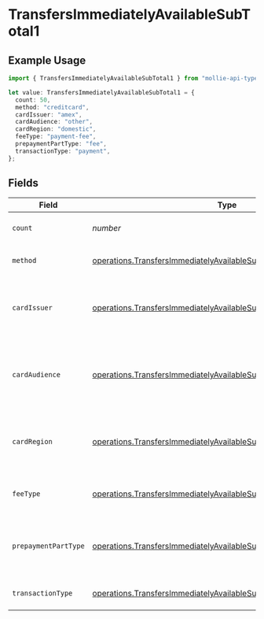 # TransfersImmediatelyAvailableSubTotal1

## Example Usage

```typescript
import { TransfersImmediatelyAvailableSubTotal1 } from "mollie-api-typescript/models/operations";

let value: TransfersImmediatelyAvailableSubTotal1 = {
  count: 50,
  method: "creditcard",
  cardIssuer: "amex",
  cardAudience: "other",
  cardRegion: "domestic",
  feeType: "payment-fee",
  prepaymentPartType: "fee",
  transactionType: "payment",
};
```

## Fields

| Field                                                                                                                                                      | Type                                                                                                                                                       | Required                                                                                                                                                   | Description                                                                                                                                                | Example                                                                                                                                                    |
| ---------------------------------------------------------------------------------------------------------------------------------------------------------- | ---------------------------------------------------------------------------------------------------------------------------------------------------------- | ---------------------------------------------------------------------------------------------------------------------------------------------------------- | ---------------------------------------------------------------------------------------------------------------------------------------------------------- | ---------------------------------------------------------------------------------------------------------------------------------------------------------- |
| `count`                                                                                                                                                    | *number*                                                                                                                                                   | :heavy_minus_sign:                                                                                                                                         | Number of transactions of this type                                                                                                                        | 50                                                                                                                                                         |
| `method`                                                                                                                                                   | [operations.TransfersImmediatelyAvailableSubTotalMethod1](../../models/operations/transfersimmediatelyavailablesubtotalmethod1.md)                         | :heavy_minus_sign:                                                                                                                                         | Payment type of the transactions                                                                                                                           | creditcard                                                                                                                                                 |
| `cardIssuer`                                                                                                                                               | [operations.TransfersImmediatelyAvailableSubTotalCardIssuer1](../../models/operations/transfersimmediatelyavailablesubtotalcardissuer1.md)                 | :heavy_minus_sign:                                                                                                                                         | In case of payments transactions with card, the card issuer will be available                                                                              | amex                                                                                                                                                       |
| `cardAudience`                                                                                                                                             | [operations.TransfersImmediatelyAvailableSubTotalCardAudience1](../../models/operations/transfersimmediatelyavailablesubtotalcardaudience1.md)             | :heavy_minus_sign:                                                                                                                                         | In case of payments trnsactions with card, the card audience will be available.                                                                            | other                                                                                                                                                      |
| `cardRegion`                                                                                                                                               | [operations.TransfersImmediatelyAvailableSubTotalCardRegion1](../../models/operations/transfersimmediatelyavailablesubtotalcardregion1.md)                 | :heavy_minus_sign:                                                                                                                                         | In case of payments transactions with card, the card region will be available.                                                                             | domestic                                                                                                                                                   |
| `feeType`                                                                                                                                                  | [operations.TransfersImmediatelyAvailableSubTotalFeeType1](../../models/operations/transfersimmediatelyavailablesubtotalfeetype1.md)                       | :heavy_minus_sign:                                                                                                                                         | Present when the transaction represents a fee.                                                                                                             | payment-fee                                                                                                                                                |
| `prepaymentPartType`                                                                                                                                       | [operations.TransfersImmediatelyAvailableSubTotalPrepaymentPartType1](../../models/operations/transfersimmediatelyavailablesubtotalprepaymentparttype1.md) | :heavy_minus_sign:                                                                                                                                         | Prepayment part: fee itself, reimbursement, discount, VAT or rounding compensation.                                                                        | fee                                                                                                                                                        |
| `transactionType`                                                                                                                                          | [operations.TransfersImmediatelyAvailableSubTotalTransactionType1](../../models/operations/transfersimmediatelyavailablesubtotaltransactiontype1.md)       | :heavy_minus_sign:                                                                                                                                         | Represents the transaction type                                                                                                                            | payment                                                                                                                                                    |